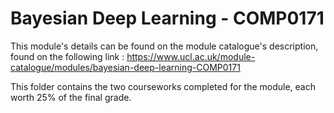 # Bayesian Deep Learning - COMP0171

This module's details can be found on the module catalogue's description, found on the following link : https://www.ucl.ac.uk/module-catalogue/modules/bayesian-deep-learning-COMP0171

This folder contains the two courseworks completed for the module, each worth 25% of the final grade.
